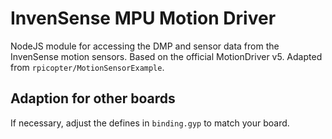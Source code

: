 # InvenSense MPU Motion Driver

NodeJS module for accessing the DMP and sensor data from the InvenSense motion sensors. 
Based on the official MotionDriver v5. Adapted from `rpicopter/MotionSensorExample`.

## Adaption for other boards
If necessary, adjust the defines in `binding.gyp` to match your board.